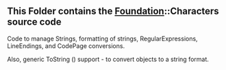 ## This Folder contains the [Foundation](../ReadMe.md)::Characters source code

Code to manage Strings, formatting of strings, RegularExpressions, LineEndings, and CodePage conversions.

Also, generic ToString () support - to convert objects to a string format.

